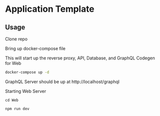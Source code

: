 # Application Template

## Usage

Clone repo

Bring up docker-compose file

This will start up the reverse proxy, API, Database, and GraphQL Codegen for Web

```bash
docker-compose up -d
```

GraphQL Server should be up at http://localhost/graphql

Starting Web Server

```
cd Web

npm run dev
```
